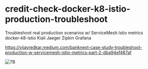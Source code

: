 # credit-check-docker-k8-istio-production-troubleshoot
Troubleshoot real production scenarios w/ ServiceMesh Istio metrics  docker-k8-istio Kiali Jaeger Zipkin Grafana

https://vijayredkar.medium.com/banknext-case-study-troubleshoot-production-w-servicemesh-istio-metrics-part-2-dba94ef487af

![7B](https://user-images.githubusercontent.com/25388646/194758600-bb0b9054-6fec-46c6-a8a7-19dacaa72a64.png)
